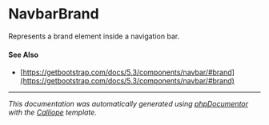 # NavbarBrand

Represents a brand element inside a navigation bar.

#### See Also

- [https://getbootstrap.com/docs/5.3/components/navbar/#brand](https://getbootstrap.com/docs/5.3/components/navbar/#brand)

---

*This documentation was automatically generated using [phpDocumentor](http://www.phpdoc.org/) with the [Calliope](https://github.com/DaphneWebFramework/Calliope) template.*
